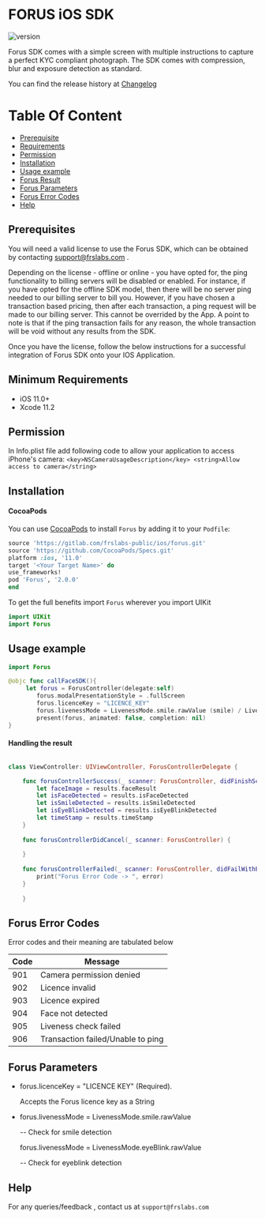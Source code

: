 
# FORUS iOS SDK

![version](https://img.shields.io/badge/version-v2.0.0-blue)

Forus SDK comes with a simple screen with multiple instructions to capture a perfect KYC compliant photograph. The SDK comes with compression, blur and exposure detection as standard.

You can find the release history at [Changelog](CHANGELOG.md)

# Table Of Content
- [Prerequisite](#prerequisite)
- [Requirements](#requirements)
- [Permission](#Permission)
- [Installation](#installation)
- [Usage example](#Usage-example)
- [Forus Result](#Forus-Result)
- [Forus Parameters](#Forus-parameters)
- [Forus Error Codes](#Forus-error-codes)
- [Help](#help)

## Prerequisites

You will need a valid license to use the Forus SDK, which can be obtained by contacting support@frslabs.com .

Depending on the license - offline or online - you have opted for, the ping functionality to billing servers will be disabled or enabled. For instance, if you have opted for the offline SDK model, then there will be no server ping needed to our billing server to bill you. However, if you have chosen a transaction based pricing, then after each transaction, a ping request will be made to our billing server. This cannot be overrided by the App. A point to note is that if the ping transaction fails for any reason, the whole transaction will be void without any results from the SDK.

Once you have the license, follow the below instructions for a successful integration of Forus SDK onto your IOS Application.

## Minimum Requirements

- iOS 11.0+
- Xcode 11.2

## Permission

In Info.plist file add following code to allow your application to access iPhone's camera:
``<key>NSCameraUsageDescription</key>
<string>Allow access to camera</string>``

## Installation

#### CocoaPods
You can use [CocoaPods](http://cocoapods.org/) to install `Forus` by adding it to your `Podfile`:

```ruby
source 'https://gitlab.com/frslabs-public/ios/forus.git'
source 'https://github.com/CocoaPods/Specs.git'
platform :ios, '11.0'
target '<Your Target Name>' do
use_frameworks!
pod 'Forus', '2.0.0'
end
```
To get the full benefits import `Forus` wherever you import UIKit

``` swift
import UIKit
import Forus
```

## Usage example

```swift
import Forus

@objc func callFaceSDK(){
     let forus = ForusController(delegate:self)
        forus.modalPresentationStyle = .fullScreen
        forus.licenceKey = "LICENCE_KEY"
        forus.livenessMode = LivenessMode.smile.rawValue (smile) / LivenessMode.eyeBlink.rawValue (eyeblink)
        present(forus, animated: false, completion: nil)
}
```
#### Handling the result

```swift

class ViewController: UIViewController, ForusControllerDelegate {

    func forusControllerSuccess(_ scanner: ForusController, didFinishScanningWithResults results: forusResult) {
        let faceImage = results.faceResult
        let isFaceDetected = results.isFaceDetected
        let isSmileDetected = results.isSmileDetected
        let isEyeBlinkDetected = results.isEyeBlinkDetected
        let timeStamp = results.timeStamp  
    }
    
    func forusControllerDidCancel(_ scanner: ForusController) {
        
    }
    
    func forusControllerFailed(_ scanner: ForusController, didFailWithError error: Int) {
        print("Forus Error Code -> ", error)
    }
    
    }
``` 

## Forus Error Codes

Error codes and their meaning are tabulated below

| Code          | Message                 |
| -------------- | ---------------------- |
| 901  | Camera permission denied  |
| 902 | Licence invalid |
| 903  |  Licence expired |
| 904  | Face not detected  |
| 905  | Liveness check failed  |
| 906  | Transaction failed/Unable to ping |

## Forus Parameters

- forus.licenceKey = "LICENCE KEY" (Required).

  Accepts the Forus licence key as a String

- forus.livenessMode = LivenessMode.smile.rawValue

  -- Check for smile detection
  
  forus.livenessMode = LivenessMode.eyeBlink.rawValue
  
  -- Check for eyeblink detection 
  
  
  
## Help

For any queries/feedback , contact us at `support@frslabs.com` 

